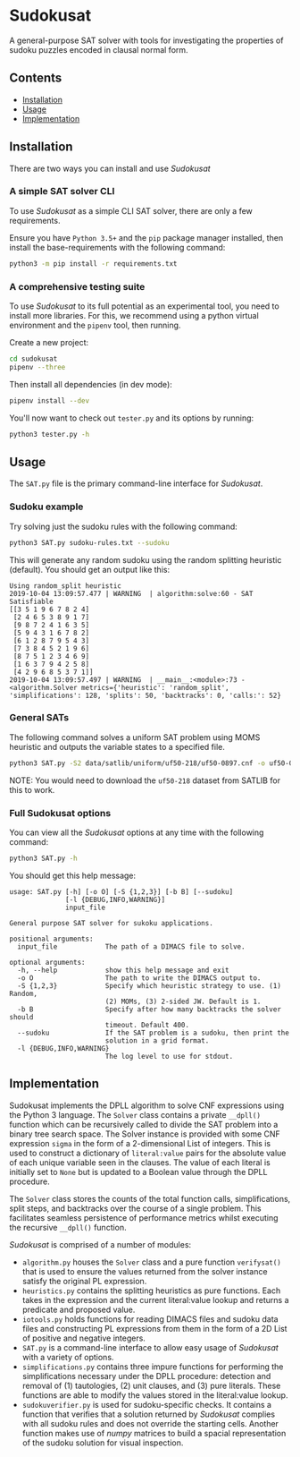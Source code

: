 # Sudokusat

A general-purpose SAT solver with tools for investigating the properties of sudoku puzzles encoded in clausal normal form.

## Contents
* [Installation](#installation)
* [Usage](#usage)
* [Implementation](#implementation)

## Installation
There are two ways you can install and use *Sudokusat*

### A simple SAT solver CLI

To use *Sudokusat* as a simple CLI SAT solver, there are only a few requirements.

Ensure you have `Python 3.5+` and the `pip` package manager installed, then install the base-requirements with the following command:

```bash
python3 -m pip install -r requirements.txt
```

### A comprehensive testing suite

To use *Sudokusat* to its full potential as an experimental tool, you need to install more libraries. For this, we recommend using a python virtual environment and the `pipenv` tool, then running.

Create a new project:

```bash
cd sudokusat
pipenv --three
```
Then install all dependencies (in dev mode):

```bash
pipenv install --dev
```

You'll now want to check out `tester.py` and its options by running:

```bash
python3 tester.py -h
```


## Usage

The `SAT.py` file is the primary command-line interface for *Sudokusat*. 

### Sudoku example

Try solving just the sudoku rules with the following command:

```bash
python3 SAT.py sudoku-rules.txt --sudoku
```

This will generate any random sudoku using the random splitting heuristic (default). You should get an output like this:

```
Using random_split heuristic
2019-10-04 13:09:57.477 | WARNING  | algorithm:solve:60 - SAT
Satisfiable
[[3 5 1 9 6 7 8 2 4]
 [2 4 6 5 3 8 9 1 7]
 [9 8 7 2 4 1 6 3 5]
 [5 9 4 3 1 6 7 8 2]
 [6 1 2 8 7 9 5 4 3]
 [7 3 8 4 5 2 1 9 6]
 [8 7 5 1 2 3 4 6 9]
 [1 6 3 7 9 4 2 5 8]
 [4 2 9 6 8 5 3 7 1]]
2019-10-04 13:09:57.497 | WARNING  | __main__:<module>:73 - <algorithm.Solver metrics={'heuristic': 'random_split', 'simplifications': 128, 'splits': 50, 'backtracks': 0, 'calls:': 52}
```

### General SATs

The following command solves a uniform SAT problem using MOMS heuristic and outputs the variable states to a specified file.

```bash
python3 SAT.py -S2 data/satlib/uniform/uf50-218/uf50-0897.cnf -o uf50-0897.out
``` 

NOTE: You would need to download the `uf50-218` dataset from SATLIB for this to work.

### Full Sudokusat options

You can view all the *Sudokusat* options at any time with the following command:

```bash
python3 SAT.py -h
```

You should get this help message:

```
usage: SAT.py [-h] [-o O] [-S {1,2,3}] [-b B] [--sudoku]
              [-l {DEBUG,INFO,WARNING}]
              input_file

General purpose SAT solver for sukoku applications.

positional arguments:
  input_file            The path of a DIMACS file to solve.

optional arguments:
  -h, --help            show this help message and exit
  -o O                  The path to write the DIMACS output to.
  -S {1,2,3}            Specify which heuristic strategy to use. (1) Random,
                        (2) MOMs, (3) 2-sided JW. Default is 1.
  -b B                  Specify after how many backtracks the solver should
                        timeout. Default 400.
  --sudoku              If the SAT problem is a sudoku, then print the
                        solution in a grid format.
  -l {DEBUG,INFO,WARNING}
                        The log level to use for stdout.
```



## Implementation

Sudokusat implements the DPLL algorithm to solve CNF expressions using the Python 3 language. The `Solver` class contains a private `__dpll()` function which can be recursively called to divide the SAT problem into a binary tree search space. The Solver instance is provided with some CNF expression `sigma` in the form of a 2-dimensional List of integers. This is used to construct a dictionary of `literal:value` pairs for the absolute value of each unique variable seen in the clauses. The value of each literal is initially set to `None` but is updated to a Boolean value through the DPLL procedure. 

The `Solver` class stores the counts of the total function calls, simplifications, split steps, and backtracks over the course of a single problem. This facilitates seamless persistence of performance metrics whilst executing the recursive `__dpll()` function.

*Sudokusat* is comprised of a number of modules:

-   `algorithm.py` houses the `Solver` class and a pure function
    `verifysat()` that is used to ensure the values returned from the
    solver instance satisfy the original PL expression.
-   `heuristics.py` contains the splitting heuristics as pure functions.
    Each takes in the expression and the current literal:value lookup
    and returns a predicate and proposed value.
-   `iotools.py` holds functions for reading DIMACS files and sudoku
    data files and constructing PL expressions from them in the form of
    a 2D List of positive and negative integers.
-   `SAT.py` is a command-line interface to allow easy usage of
    *Sudokusat* with a variety of options.
-   `simplifications.py` contains three impure functions for performing
    the simplifications necessary under the DPLL procedure: detection
    and removal of (1) tautologies, (2) unit clauses, and (3) pure
    literals. These functions are able to modify the values stored in
    the literal:value lookup.
-   `sudokuverifier.py` is used for sudoku-specific checks. It contains
    a function that verifies that a solution returned by *Sudokusat*
    complies with all sudoku rules and does not override the starting
    cells. Another function makes use of *numpy* matrices to build a
    spacial representation of the sudoku solution for visual inspection.
